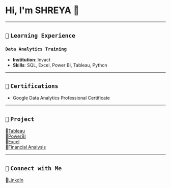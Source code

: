 # Hi, I'm SHREYA 👋  

---

## `📘` **`Learning Experience`**
### `Data Analytics Training`
- **Institution**: Invact
- **Skills**: SQL, Excel, Power BI, Tableau, Python  

 ---
 
## `📜` **`Certifications`**
- Google Data Analytics Professional Certificate

---

## `📂` **`Project`**
🔗[Tableau](https://public.tableau.com/app/profile/shreyashetty./vizzes)   
🔗[PowerBI](https://github.com/shreyashetty-1/PowerBI-.git)            
🔗[Excel](https://github.com/shreyashetty-1/Excel.git)             
🔗[Financial Analysis](https://github.com/shreyashetty-1/Financial-Analysis.git) 

   ---

## `📧` **`Connect with Me`** 
🔗[LinkdIn](https://www.linkedin.com/in/shreya-shetty-070037245/)



